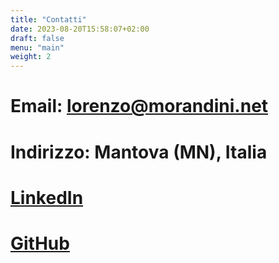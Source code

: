 ```yaml
---
title: "Contatti"
date: 2023-08-20T15:58:07+02:00
draft: false
menu: "main"
weight: 2
---
```


# Email: <lorenzo@morandini.net>

# Indirizzo: Mantova (MN), Italia

# [LinkedIn](https://www.linkedin.com/in/lorenzo-morandini-022b9213a/)

# [GitHub](https://github.com/lorenzomorandini)
